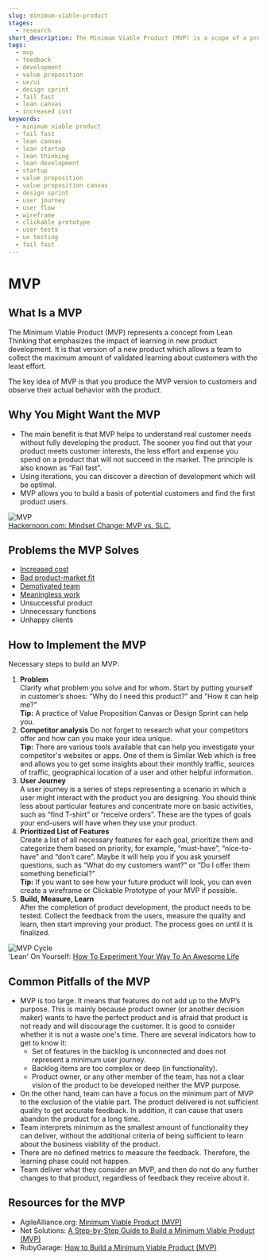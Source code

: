 ```yaml
---
slug: minimum-viable-product
stages:
  - research
short_description: The Minimum Viable Product (MVP) is a scope of a product with the smallest possible functionality which is able to provide meaningful feedback from users.
tags:
  - mvp
  - feedback
  - development
  - value proposition
  - ux/ui
  - design sprint
  - fail fast
  - lean canvas
  - increased cost
keywords:
  - minimum viable product
  - fail fast
  - lean canvas
  - lean startup
  - lean thinking
  - lean development
  - startup
  - value proposition
  - value proposition canvas
  - design sprint
  - user journey
  - user flow
  - wireframe
  - clickable prototype
  - user tests
  - ux testing
  - fail fast
---
```


# MVP

## What Is a MVP

The Minimum Viable Product (MVP) represents a concept from Lean Thinking that emphasizes the impact of learning in new product development. It is that version of a new product which allows a team to collect the maximum amount of validated learning about customers with the least effort.

The key idea of MVP is that you produce the MVP version to customers and observe their actual behavior with the product.

## Why You Might Want the MVP

-   The main benefit is that MVP helps to understand real customer needs without fully developing the product. The sooner you find out that your product meets customer interests, the less effort and expense you spend on a product that will not succeed in the market. The principle is also known as “Fail fast”.
-   Using iterations, you can discover a direction of development which will be optimal.
-   MVP allows you to build a basis of potential customers and find the first product users.

![MVP](/files/mvp.png)  
[Hackernoon.com: Mindset Change: MVP vs. SLC.](https://hackernoon.com/mindset-change-mvp-vs-slc-d087a7f87be3)

## Problems the MVP Solves

-   [Increased cost](/problems/increased-cost)
-   [Bad product-market fit](/problems/bad-product-market-fit)
-   [Demotivated team](/problems/demotivated-team)
-   [Meaningless work](/problems/meaningless-work)
-   Unsuccessful product
-   Unnecessary functions
-   Unhappy clients

## How to Implement the MVP

Necessary steps to build an MVP:

1.  **Problem**  
        Clarify what problem you solve and for whom. Start by putting yourself in customer’s shoes: "Why do I need this product?" and "How it can help me?"  
        **Tip:** A practice of Value Proposition Canvas or Design Sprint can help you.  
2.  **Competitor analysis**
        Do not forget to research what your competitors offer and how can you make your idea unique.  
        **Tip:** There are various tools available that can help you investigate your competitor's websites or apps. One of them is Similar Web which is free and allows you to get some insights about their monthly traffic, sources of traffic, geographical location of a user and other helpful information.  
3.  **User Journey**  
        A user journey is a series of steps representing a scenario in which a user might interact with the product you are designing. You should think less about particular features and concentrate more on basic activities, such as “find T-shirt” or “receive orders”. These are the types of goals your end-users will have when they use your product.  
4.  **Prioritized List of Features**  
        Create a list of all necessary features for each goal, prioritize them and categorize them based on priority, for example, “must-have”, “nice-to-have” and “don’t care”. Maybe it will help you if you ask yourself questions, such as “What do my customers want?” or “Do I offer them something beneficial?”  
        **Tip:** If you want to see how your future product will look, you can even create a wireframe or Clickable Prototype of your MVP if possible.  
5.  **Build, Measure, Learn**  
        After the completion of product development, the product needs to be tested. Collect the feedback from the users, measure the quality and learn, then start improving your product. The process goes on until it is finalized.  

![MVP Cycle](/files/mvp_cycle.png)  
'Lean' On Yourself: [How To Experiment Your Way To An Awesome Life](https://medium.com/@Tara_Velis/lean-on-yourself-how-to-experiment-your-way-to-an-awesome-life-c8aa3365555f)

## Common Pitfalls of the MVP

-   MVP is too large. It means that features do not add up to the MVP’s purpose. This is mainly because product owner (or another decision maker) wants to have the perfect product and is afraid that product is not ready and will discourage the customer. It is good to consider whether it is not a waste one's time. There are several indicators how to get to know it:  
    -   Set of features in the backlog is unconnected and does not represent a minimum user journey.
    -   Backlog items are too complex or deep (in functionality).
    -   Product owner, or any other member of the team, has not a clear vision of the product to be developed neither the MVP purpose.
-   On the other hand, team can have a focus on the minimum part of MVP to the exclusion of the viable part. The product delivered is not sufficient quality to get accurate feedback. In addition, it can cause that users abandon the product for a long time.
-   Team interprets minimum as the smallest amount of functionality they can deliver, without the additional criteria of being sufficient to learn about the business viability of the product.
-   There are no defined metrics to measure the feedback. Therefore, the learning phase could not happen.
-   Team deliver what they consider an MVP, and then do not do any further changes to that product, regardless of feedback they receive about it.

## Resources for the MVP

-   AgileAlliance.org: [Minimum Viable Product (MVP)](https://www.agilealliance.org/glossary/mvp)
-   Net Solutions: [A Step-by-Step Guide to Build a Minimum Viable Product (MVP)](https://www.netsolutions.com/insights/how-to-build-an-mvp-minimum-viable-product-a-step-by-step-guide/)
-   RubyGarage: [How to Build a Minimum Viable Product (MVP)](https://rubygarage.org/blog/how-to-build-a-minimum-viable-product)
